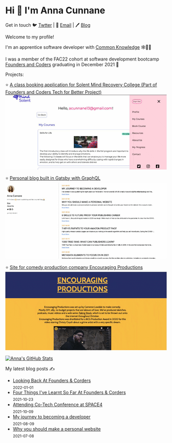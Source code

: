 # Hi 👋 I'm Anna Cunnane

Get in touch 🐦 [Twtter](https://twitter.com/MollyBloom1989) |
📧 <a href="mailto:acunnane13@email.com"> Email</a> |
🖊️ [Blog](https://www.annacunnane.co.uk/)

Welcome to my profile!

I'm an apprentice software developer with [Common Knowledge](https://commonknowledge.coop/) 🕸️👩‍💻

I was a member of the FAC22 cohort at software development bootcamp [Founders and Coders](https://www.foundersandcoders.com/) graduating in December 2021 
💫


Projects:

⭐ [A class booking application for Solent Mind Recovery College (Part of Founders and Coders Tech for Better Project)](https://github.com/Moggach/solent-mind)
![ ](SolentMind.gif)

⭐ [Personal blog built in Gatsby with GraphQL](https://github.com/Moggach/my-blog-site)
![ ](Blogsite.gif)

⭐ [Site for comedy production company Encouraging Productions](https://github.com/Moggach/encouraging-productions)
![ ](EncouragingProductions.gif)


[![Anna's GitHub Stats](https://github-readme-stats.vercel.app/api?username=Moggach&hide=stars)]()

My latest blog posts ✍️

- [Looking Back At Founders & Corders](https://www.annacunnane.co.uk/blog/Looking%20back%20at%20Founders%20and%20Coders) <br/> <sub>2022-01-01</sub>
- [Four Things I've Learnt So Far At Founders & Corders](https://www.annacunnane.co.uk/blog/Four%20Things%20I've%20Learnt%20at%20FAC) <br/> <sub>2021-10-23</sub>
- [Attending Co-Tech Conference at SPACE4 ](https://www.annacunnane.co.uk/blog/Attending%20Co-Tech%20conference%20at%20Space4) <br/> <sub>2021-10-09</sub>
- [My journey to becoming a developer](https://www.annacunnane.co.uk/blog/My%20journey%20to%20become%20a%20developer) <br/> <sub>2021-08-09</sub>
- [Why you should make a personal website](https://www.annacunnane.co.uk/blog/Why%20should%20you%20make%20a%20personal%20website) <br/> <sub>2021-07-08</sub>


